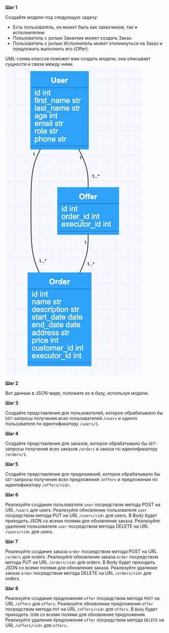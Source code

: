 **Шаг 1**

Создайте модели под следующую задачу:

- Есть пользователь, он может быть как заказчиком, так и исполнителем.
- Пользователь с ролью Заказчик может создать Заказ.
- Пользователь с ролью Исполнитель может откликнуться на Заказ и предложить выполнить его (Offer). 

UML-схема классов поможет вам создать модели, она описывает сущности и связи между ними.
![img.png](img.png)

**Шаг 2**

Вот данные в JSON-виде, положите их в базу, используя модели.

**Шаг 3**

Создайте представление для пользователей, которое обрабатывало бы `GET`-запросы получения всех пользователей `/users` и одного пользователя по идентификатору `/users/1`.

**Шаг 4**

Создайте представление для заказов, которое обрабатывало бы `GET`-запросы получения всех заказов `/orders` и заказа по идентификатору `/orders/1`.

**Шаг 5**

Создайте представление для предложений, которое обрабатывало бы `GET`-запросы получения всех предложений `/offers` и предложения по идентификатору `/offers/<id>`.

**Шаг 6**

Реализуйте создание пользователя `user` посредством метода POST на URL `/users`  для users.
Реализуйте обновление пользователя `user` посредством метода PUT на URL `/users/<id>`  для users. В Body будет приходить JSON со всеми полями для обновление заказа.
Реализуйте удаление пользователя `user` посредством метода DELETE на URL `/users/<id>` для users.

**Шаг 7**

Реализуйте создание заказа `order` посредством метода POST на URL `/orders`  для orders.
Реализуйте обновление заказа `order` посредством метода PUT на URL `/orders/<id>`  для orders. В Body будет приходить JSON со всеми полями для обновление заказа.
Реализуйте удаление заказа `order` посредством метода DELETE на URL `/orders/<id>` для orders.

**Шаг 8**

Реализуйте создание предложения `offer` посредством метода `POST` на URL `/offers` для `offers`.
Реализуйте обновление предложения `offer` посредством метода `PUT` на URL `/offers/<id>` для `offers`. В `Body` будет приходить `JSON` со всеми полями для обновление предложения.
Реализуйте удаление предложения `offer` посредством метода `DELETE` на URL `/offers/<id>` для `offers`.